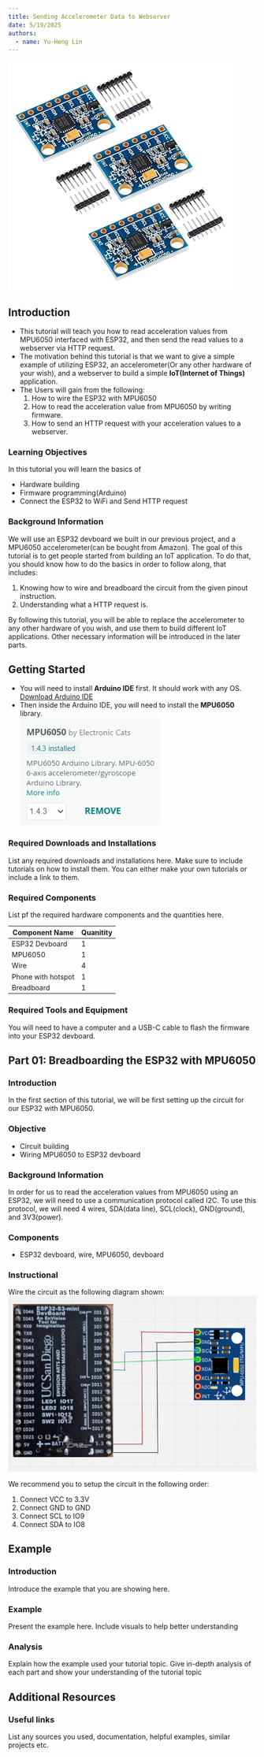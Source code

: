 ```yaml
---
title: Sending Accelerometer Data to Webserver
date: 5/19/2025
authors:
  - name: Yu-Heng Lin
---
```


![MPU6050](Team1Photos/mpu6050.jpg)

## Introduction

* This tutorial will teach you how to read acceleration values from MPU6050 interfaced with ESP32, and then send the read values to a webserver via HTTP request. 
* The motivation behind this tutorial is that we want to give a simple example of utilizing ESP32, an accelerometer(Or any other hardware of your wish), and a webserver to build a simple **IoT(Internet of Things)** application.
* The Users will gain from the following:
  1. How to wire the ESP32 with MPU6050
  2. How to read the acceleration value from MPU6050 by writing firmware.
  3. How to send an HTTP request with your acceleration values to a webserver.

### Learning Objectives
In this tutorial you will learn the basics of 
- Hardware building
- Firmware programming(Arduino)
- Connect the ESP32 to WiFi and Send HTTP request 

### Background Information

We will use an ESP32 devboard we built in our previous project, and a MPU6050 accelerometer(can be bought from Amazon). The goal of this tutorial is to get people started from building an IoT application. To do that, you should know how to do the basics in order to follow along, that includes:</br>

1. Knowing how to wire and breadboard the circuit from the given pinout instruction.
2. Understanding what a HTTP request is.

By following this tutorial, you will be able to replace the accelerometer to any other hardware of you wish, and use them to build different IoT applications. Other necessary information will be introduced in the later parts. 

## Getting Started

- You will need to install **Arduino IDE** first. It should work with any OS. </br>
[Download Arduino IDE](https://www.arduino.cc/en/software)
- Then inside the Arduino IDE, you will need to install the **MPU6050** library. </br>
![MPU6050](Team1Photos/mpu6050lib.png)

### Required Downloads and Installations

List any required downloads and installations here.
Make sure to include tutorials on how to install them.
You can either make your own tutorials or include a link to them.

### Required Components

List pf the required hardware components and the quantities here.

| Component Name | Quanitity |
| -------------- | --------- |
| ESP32 Devboard               |    1       |
| MPU6050               |     1      |
| Wire              |     4      |
| Phone with hotspot               |     1      |
| Breadboard               |     1      |

### Required Tools and Equipment

You will need to have a computer and a USB-C cable to flash the firmware into your ESP32 devboard.

## Part 01: Breadboarding the ESP32 with MPU6050

### Introduction

In the first section of this tutorial, we will be first setting up the circuit for our ESP32 with MPU6050.

### Objective

- Circuit building
- Wiring MPU6050 to ESP32 devboard

### Background Information
In order for us to read the acceleration values from MPU6050 using an ESP32, we will need to use a communication protocol called I2C. To use this protocol, we will need 4 wires, SDA(data line), SCL(clock), GND(ground), and 3V3(power).
### Components
- ESP32 devboard, wire, MPU6050, devboard

### Instructional
Wire the circuit as the following diagram shown: </br>
![Circuit](Team1Photos/wiring.png)

We recommend you to setup the circuit in the following order:
1. Connect VCC to 3.3V
2. Connect GND to GND
3. Connect SCL to IO9
4. Connect SDA to IO8

## Example

### Introduction

Introduce the example that you are showing here.

### Example

Present the example here. Include visuals to help better understanding

### Analysis

Explain how the example used your tutorial topic. Give in-depth analysis of each part and show your understanding of the tutorial topic

## Additional Resources

### Useful links

List any sources you used, documentation, helpful examples, similar projects etc.
